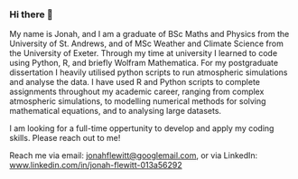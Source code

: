 ### Hi there 👋

My name is Jonah, and I am a graduate of BSc Maths and Physics from the University of St. Andrews, and of MSc Weather and Climate Science from the University of Exeter. Through my time at university I learned to code using Python, R, and briefly Wolfram Mathematica. For my postgraduate dissertation I heavily utilised python scripts to run atmospheric simulations and analyse the data. I have used R and Python scripts to complete assignments throughout my academic career, ranging from complex atmospheric simulations, to modelling numerical methods for solving mathematical equations, and to analysing large datasets.

I am looking for a full-time oppertunity to develop and apply my coding skills. Please reach out to me!

Reach me via email: jonahflewitt@googlemail.com,
or via LinkedIn: www.linkedin.com/in/jonah-flewitt-013a56292
<!--
**JFlewitt/JFlewitt** is a ✨ _special_ ✨ repository because its `README.md` (this file) appears on your GitHub profile.

Here are some ideas to get you started:

- 🔭 I’m currently working on ...
- 🌱 I’m currently learning ...
- 👯 I’m looking to collaborate on ...
- 🤔 I’m looking for help with ...
- 💬 Ask me about ...
- 📫 How to reach me: ...
- 😄 Pronouns: ...
- ⚡ Fun fact: ...
-->
